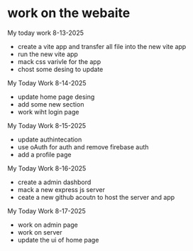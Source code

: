 # work on the webaite

My today work 8-13-2025
- create a vite app and transfer all file into the new vite app
- run the new vite app
- mack css varivle for the app
- chost some desing to update

My Today Work 8-14-2025
- update home page desing
- add some new section
- work wiht login page

My Today Work 8-15-2025
- update authintecation
- use oAuth for auth and remove firebase auth
- add a profile page

My Today Work 8-16-2025
- create a admin dashbord
- mack a new express js server
- ceate a new github acoutn to host the server and app

My Today Work 8-17-2025
- work on admin page
- work on server
- update the ui of home page


